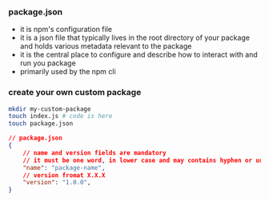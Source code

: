 ### package.json
- it is npm's configuration file
- it is a json file that typically lives in the root directory of your package and holds various metadata relevant to the package
- it is the central place to configure and describe how to interact with and run you package
- primarily used by the npm cli

### create your own custom package
```bash
mkdir my-custom-package
touch index.js # code is here
touch package.json
```
```json
// package.json
{
    // name and version fields are mandatory
    // it must be one word, in lower case and may contains hyphen or underscore
    "name": "package-name",
    // version fromat X.X.X
    "version": "1.0.0",
}
```